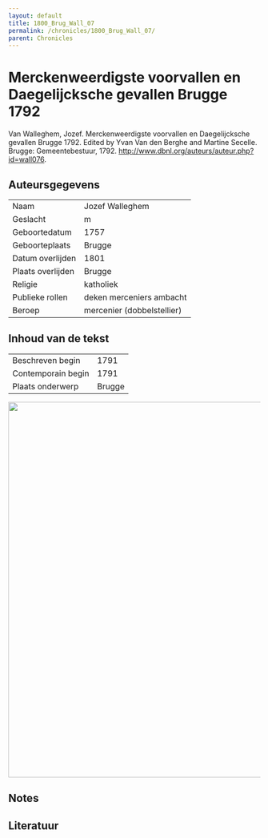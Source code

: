 ```yaml
---
layout: default
title: 1800_Brug_Wall_07
permalink: /chronicles/1800_Brug_Wall_07/
parent: Chronicles
--- 
```



# Merckenweerdigste voorvallen en Daegelijcksche gevallen Brugge 1792 

Van Walleghem, Jozef. Merckenweerdigste voorvallen en Daegelijcksche gevallen Brugge 1792. Edited by Yvan Van den Berghe and Martine Secelle. Brugge: Gemeentebestuur, 1792. http://www.dbnl.org/auteurs/auteur.php?id=wall076. 

## Auteursgegevens 

| | | 
| --------------- | --------------- | 
| Naam | Jozef Walleghem | 
| Geslacht | m | 
| Geboortedatum | 1757 | 
| Geboorteplaats | Brugge | 
| Datum overlijden | 1801 | 
| Plaats overlijden | Brugge | 
| Religie | katholiek | 
| Publieke rollen | deken merceniers ambacht | 
| Beroep | mercenier (dobbelstellier) | 

## Inhoud van de tekst 

| | | 
| --------------- | --------------- | 
| Beschreven begin | 1791 | 
| Contemporain begin | 1791 | 
| Plaats onderwerp | Brugge | 

[<img src="..\..\barplots_chronicles\1800_Brug_Wall_07.jpg" width="750"/>](..\..\barplots_chronicles\1800_Brug_Wall_07.jpg) 

## Notes 

## Literatuur 

